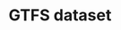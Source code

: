 ---
issue_url: https://github.com/sscu-budapest/sscu-budapest.github.io/issues/75
num: 75
report_link: ''
title: GTFS dataset
---